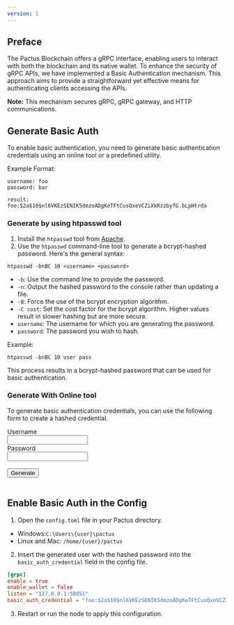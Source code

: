 ```yaml
---
version: 1
---
```


## Preface

The Pactus Blockchain offers a gRPC interface, enabling users to interact with both the blockchain
and its native wallet. To enhance the security of gRPC APIs, we have implemented a Basic Authentication
mechanism. This approach aims to provide a straightforward yet effective means for authenticating clients accessing the APIs.

**Note:** This mechanism secures gRPC, gRPC gateway, and HTTP communications.

## Generate Basic Auth

To enable basic authentication, you need to generate basic authentication credentials using an online
tool or a predefined utility.

Example Format:

```shell
username: foo
password: bar

result: foo:$2a$10$nl6VKEzSENIK5dmzoADgKeTFtCusQxeVCZiXkRzzbyfG.bLpHtrda
```

### Generate by using htpasswd tool

1. Install the `htpasswd` tool from [Apache](https://httpd.apache.org/docs/2.4/programs/htpasswd.html).
2. Use the `htpasswd` command-line tool to generate a bcrypt-hashed password. Here's the general syntax:

```shell
htpasswd -bnBC 10 <username> <password>
```

- `-b`: Use the command line to provide the password.
- `-n`: Output the hashed password to the console rather than updating a file.
- `-B`: Force the use of the bcrypt encryption algorithm.
- `-C cost`: Set the cost factor for the bcrypt algorithm. Higher values result in slower hashing but are more secure.
- `username`: The username for which you are generating the password.
- `password`: The password you wish to hash.

Example:

```shell
htpasswd -bnBC 10 user pass
```

This process results in a bcrypt-hashed password that can be used for basic authentication.

### Generate With Online tool

To generate basic authentication credentials, you can use the following form to create a hashed credential.

<script src="https://cdnjs.cloudflare.com/ajax/libs/bcryptjs/2.4.3/bcrypt.min.js"
integrity="sha512-DNI/FJdkfyeuPUal7lDkRVg0mFY2n4IZJJYqPbQWLL0COxLi6G6nmf5gr1vW1Bd4wYC09hOvZVsSclfXxUTU/w=="
crossorigin="anonymous" referrerpolicy="no-referrer"></script>
<script>
      function generateHtpasswd() {
        var username = document.getElementById("username").value;
        var password = document.getElementById("password").value;
        var bcrypt = dcodeIO.bcrypt;
        // Generate salt
        var salt = bcrypt.genSaltSync(10);

        // Hash the password
        var hash = bcrypt.hashSync(password, salt);

        // Output the htpasswd format
        var htpasswd = username + ":" + hash;
        document.getElementById("output").innerHTML =
          "<pre>" + htpasswd + "</pre>";
      }
</script>

<form id="passwdForm">
  <label for="username">Username</label><br />
  <input type="text" id="username" name="username" /><br />
  <label for="password">Password</label><br />
  <input type="password" id="password" name="password" /><br /><br />
  <button type="button" onclick="generateHtpasswd()">
    Generate
  </button>
<br>
<br>
<p id="output"></p>
</form>

## Enable Basic Auth in the Config

1. Open the `config.toml` file in your Pactus directory.

- Windows:`C:\Users\{user}\pactus`
- Linux and Mac: `/home/{user}/pactus`

2. Insert the generated user with the hashed password into the `basic_auth_credential` field in the config file.

```toml
[grpc]
enable = true
enable_wallet = false
listen = "127.0.0.1:50051"
basic_auth_credential = "foo:$2a$10$nl6VKEzSENIK5dmzoADgKeTFtCusQxeVCZiXkRzzbyfG.bLpHtrda"
```

3. Restart or run the node to apply this configuration.
